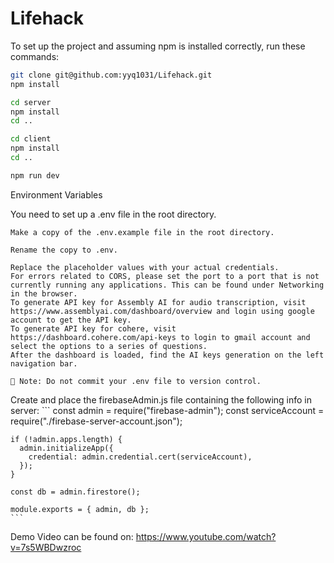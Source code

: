 # Lifehack

To set up the project and assuming npm is installed correctly, run these commands:

```bash
git clone git@github.com:yyq1031/Lifehack.git
npm install

cd server
npm install
cd ..

cd client
npm install
cd ..

npm run dev
```

Environment Variables

You need to set up a .env file in the root directory.

    Make a copy of the .env.example file in the root directory.

    Rename the copy to .env.

    Replace the placeholder values with your actual credentials.
    For errors related to CORS, please set the port to a port that is not currently running any applications. This can be found under Networking in the browser.
    To generate API key for Assembly AI for audio transcription, visit https://www.assemblyai.com/dashboard/overview and login using google account to get the API key.
    To generate API key for cohere, visit https://dashboard.cohere.com/api-keys to login to gmail account and select the options to a series of questions. 
    After the dashboard is loaded, find the AI keys generation on the left navigation bar.

    🔐 Note: Do not commit your .env file to version control.
Create and place the firebaseAdmin.js file containing the following info in server:
    ```
    const admin = require("firebase-admin");
    const serviceAccount = require("./firebase-server-account.json");

    if (!admin.apps.length) {
      admin.initializeApp({
        credential: admin.credential.cert(serviceAccount),
      });
    }

    const db = admin.firestore();

    module.exports = { admin, db };
    ```
    
Demo Video can be found on: https://www.youtube.com/watch?v=7s5WBDwzroc
